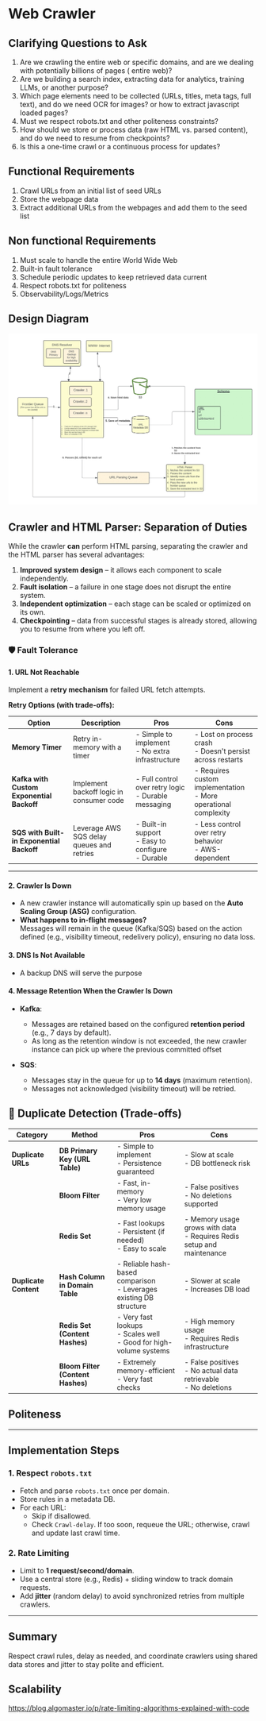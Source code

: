 # Web Crawler

## Clarifying Questions to Ask

1. Are we crawling the entire web or specific domains, and are we dealing with potentially billions of pages ( entire web)?  
2. Are we building a search index, extracting data for analytics, training LLMs, or another purpose?  
3. Which page elements need to be collected (URLs, titles, meta tags, full text), and do we need OCR for images? or how to extract javascript loaded pages?
4. Must we respect robots.txt and other politeness constraints?  
5. How should we store or process data (raw HTML vs. parsed content), and do we need to resume from checkpoints?  
6. Is this a one-time crawl or a continuous process for updates?  

## Functional Requirements

1. Crawl URLs from an initial list of seed URLs
2. Store the webpage data
3. Extract additional URLs from the webpages and add them to the seed list

## Non functional Requirements

1. Must scale to handle the entire World Wide Web
2. Built-in fault tolerance
3. Schedule periodic updates to keep retrieved data current
4. Respect robots.txt for politeness
5. Observability/Logs/Metrics

## Design Diagram

[![Web Crawler Diagram](./wc.jpg)](https://lucid.app/documents/embedded/bf389c44-10bc-45b4-a083-8c131a29b1d4)





## Crawler and HTML Parser: Separation of Duties

While the crawler **can** perform HTML parsing, separating the crawler and the HTML parser has several advantages:

1. **Improved system design** – it allows each component to scale independently.  
2. **Fault isolation** – a failure in one stage does not disrupt the entire system.  
3. **Independent optimization** – each stage can be scaled or optimized on its own.  
4. **Checkpointing** – data from successful stages is already stored, allowing you to resume from where you left off.



### 🛡️ Fault Tolerance

#### 1. URL Not Reachable

Implement a **retry mechanism** for failed URL fetch attempts.

**Retry Options (with trade-offs):**

| Option | Description | Pros | Cons |
|--------|-------------|------|------|
| **Memory Timer** | Retry in-memory with a timer | - Simple to implement<br>- No extra infrastructure | - Lost on process crash<br>- Doesn't persist across restarts |
| **Kafka with Custom Exponential Backoff** | Implement backoff logic in consumer code | - Full control over retry logic<br>- Durable messaging | - Requires custom implementation<br>- More operational complexity |
| **SQS with Built-in Exponential Backoff** | Leverage AWS SQS delay queues and retries | - Built-in support<br>- Easy to configure<br>- Durable | - Less control over retry behavior<br>- AWS-dependent |

---

#### 2. Crawler Is Down

- A new crawler instance will automatically spin up based on the **Auto Scaling Group (ASG)** configuration.
- **What happens to in-flight messages?**  
  Messages will remain in the queue (Kafka/SQS) based on the action defined (e.g., visibility timeout, redelivery policy), ensuring no data loss.

#### 3. DNS Is Not Available

- A backup DNS will serve the purpose

#### 4. Message Retention When the Crawler Is Down

- **Kafka**:
  - Messages are retained based on the configured **retention period** (e.g., 7 days by default).
  - As long as the retention window is not exceeded, the new crawler instance can pick up where the previous  committed offset 

- **SQS**:
  - Messages stay in the queue for up to **14 days** (maximum retention).
  - Messages not acknowledged (visibility timeout) will be retried.


## 🧠 Duplicate Detection (Trade-offs)

| **Category**         | **Method**                     | **Pros**                                                                 | **Cons**                                                                 |
|----------------------|--------------------------------|--------------------------------------------------------------------------|--------------------------------------------------------------------------|
| **Duplicate URLs**   | **DB Primary Key (URL Table)** | - Simple to implement<br>- Persistence guaranteed                        | - Slow at scale<br>- DB bottleneck risk                                  |
|                      | **Bloom Filter**               | - Fast, in-memory<br>- Very low memory usage                             | - False positives<br>- No deletions supported                            |
|                      | **Redis Set**                  | - Fast lookups<br>- Persistent (if needed)<br>- Easy to scale            | - Memory usage grows with data<br>- Requires Redis setup and maintenance |
| **Duplicate Content**| **Hash Column in Domain Table**| - Reliable hash-based comparison<br>- Leverages existing DB structure     | - Slower at scale<br>- Increases DB load                                 |
|                      | **Redis Set (Content Hashes)** | - Very fast lookups<br>- Scales well<br>- Good for high-volume systems   | - High memory usage<br>- Requires Redis infrastructure                   |
|                      | **Bloom Filter (Content Hashes)**| - Extremely memory-efficient<br>- Very fast checks                      | - False positives<br>- No actual data retrievable<br>- No deletions      |


## Politeness


---

## Implementation Steps

### 1. Respect `robots.txt`
- Fetch and parse `robots.txt` once per domain.
- Store rules in a metadata DB.
- For each URL:
  - Skip if disallowed.
  - Check `Crawl-delay`. If too soon, requeue the URL; otherwise, crawl and update last crawl time.

### 2. Rate Limiting
- Limit to **1 request/second/domain**.
- Use a central store (e.g., Redis) + sliding window to track domain requests.
- Add **jitter** (random delay) to avoid synchronized retries from multiple crawlers.

---

## Summary
Respect crawl rules, delay as needed, and coordinate crawlers using shared data stores and jitter to stay polite and efficient.



## Scalability




https://blog.algomaster.io/p/rate-limiting-algorithms-explained-with-code